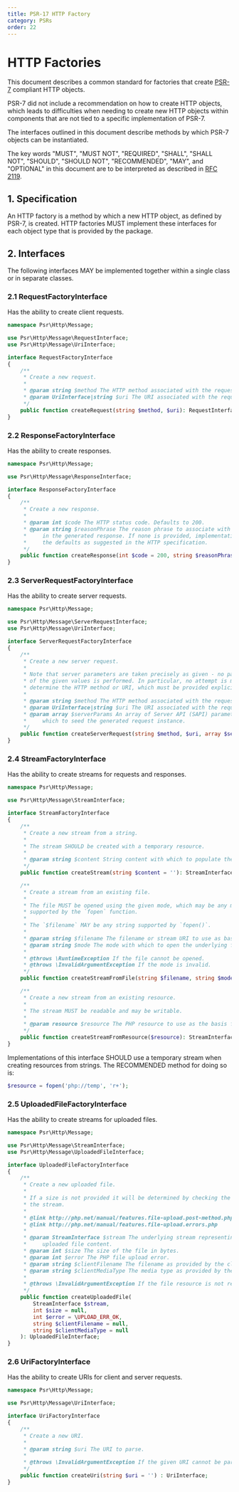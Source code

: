```yaml
---
title: PSR-17 HTTP Factory
category: PSRs
order: 22
---
```


HTTP Factories
==============

This document describes a common standard for factories that create [PSR-7][psr7]
compliant HTTP objects.

PSR-7 did not include a recommendation on how to create HTTP objects, which leads
to difficulties when needing to create new HTTP objects within components that are
not tied to a specific implementation of PSR-7.

The interfaces outlined in this document describe methods by which PSR-7 objects
can be instantiated.

The key words "MUST", "MUST NOT", "REQUIRED", "SHALL", "SHALL NOT", "SHOULD",
"SHOULD NOT", "RECOMMENDED", "MAY", and "OPTIONAL" in this document are to be
interpreted as described in [RFC 2119][rfc2119].

[psr7]: https://www.php-fig.org/psr/psr-7/
[rfc2119]: https://tools.ietf.org/html/rfc2119

## 1. Specification

An HTTP factory is a method by which a new HTTP object, as defined by PSR-7,
is created. HTTP factories MUST implement these interfaces for each object type
that is provided by the package.

## 2. Interfaces

The following interfaces MAY be implemented together within a single class or
in separate classes.

### 2.1 RequestFactoryInterface

Has the ability to create client requests.

```php
namespace Psr\Http\Message;

use Psr\Http\Message\RequestInterface;
use Psr\Http\Message\UriInterface;

interface RequestFactoryInterface
{
    /**
     * Create a new request.
     *
     * @param string $method The HTTP method associated with the request.
     * @param UriInterface|string $uri The URI associated with the request. 
     */
    public function createRequest(string $method, $uri): RequestInterface;
}
```

### 2.2 ResponseFactoryInterface

Has the ability to create responses.

```php
namespace Psr\Http\Message;

use Psr\Http\Message\ResponseInterface;

interface ResponseFactoryInterface
{
    /**
     * Create a new response.
     *
     * @param int $code The HTTP status code. Defaults to 200.
     * @param string $reasonPhrase The reason phrase to associate with the status code
     *     in the generated response. If none is provided, implementations MAY use
     *     the defaults as suggested in the HTTP specification.
     */
    public function createResponse(int $code = 200, string $reasonPhrase = ''): ResponseInterface;
}
```

### 2.3 ServerRequestFactoryInterface

Has the ability to create server requests.

```php
namespace Psr\Http\Message;

use Psr\Http\Message\ServerRequestInterface;
use Psr\Http\Message\UriInterface;

interface ServerRequestFactoryInterface
{
    /**
     * Create a new server request.
     *
     * Note that server parameters are taken precisely as given - no parsing/processing
     * of the given values is performed. In particular, no attempt is made to
     * determine the HTTP method or URI, which must be provided explicitly.
     *
     * @param string $method The HTTP method associated with the request.
     * @param UriInterface|string $uri The URI associated with the request. 
     * @param array $serverParams An array of Server API (SAPI) parameters with
     *     which to seed the generated request instance.
     */
    public function createServerRequest(string $method, $uri, array $serverParams = []): ServerRequestInterface;
}
```

### 2.4 StreamFactoryInterface

Has the ability to create streams for requests and responses.

```php
namespace Psr\Http\Message;

use Psr\Http\Message\StreamInterface;

interface StreamFactoryInterface
{
    /**
     * Create a new stream from a string.
     *
     * The stream SHOULD be created with a temporary resource.
     *
     * @param string $content String content with which to populate the stream.
     */
    public function createStream(string $content = ''): StreamInterface;

    /**
     * Create a stream from an existing file.
     *
     * The file MUST be opened using the given mode, which may be any mode
     * supported by the `fopen` function.
     *
     * The `$filename` MAY be any string supported by `fopen()`.
     *
     * @param string $filename The filename or stream URI to use as basis of stream.
     * @param string $mode The mode with which to open the underlying filename/stream.
     *
     * @throws \RuntimeException If the file cannot be opened.
     * @throws \InvalidArgumentException If the mode is invalid.
     */
    public function createStreamFromFile(string $filename, string $mode = 'r'): StreamInterface;

    /**
     * Create a new stream from an existing resource.
     *
     * The stream MUST be readable and may be writable.
     *
     * @param resource $resource The PHP resource to use as the basis for the stream.
     */
    public function createStreamFromResource($resource): StreamInterface;
}
```

Implementations of this interface SHOULD use a temporary stream when creating
resources from strings. The RECOMMENDED method for doing so is:

```php
$resource = fopen('php://temp', 'r+');
```

### 2.5 UploadedFileFactoryInterface

Has the ability to create streams for uploaded files.

```php
namespace Psr\Http\Message;

use Psr\Http\Message\StreamInterface;
use Psr\Http\Message\UploadedFileInterface;

interface UploadedFileFactoryInterface
{
    /**
     * Create a new uploaded file.
     *
     * If a size is not provided it will be determined by checking the size of
     * the stream.
     *
     * @link http://php.net/manual/features.file-upload.post-method.php
     * @link http://php.net/manual/features.file-upload.errors.php
     *
     * @param StreamInterface $stream The underlying stream representing the
     *     uploaded file content.
     * @param int $size The size of the file in bytes.
     * @param int $error The PHP file upload error.
     * @param string $clientFilename The filename as provided by the client, if any.
     * @param string $clientMediaType The media type as provided by the client, if any.
     *
     * @throws \InvalidArgumentException If the file resource is not readable.
     */
    public function createUploadedFile(
        StreamInterface $stream,
        int $size = null,
        int $error = \UPLOAD_ERR_OK,
        string $clientFilename = null,
        string $clientMediaType = null
    ): UploadedFileInterface;
}
```

### 2.6 UriFactoryInterface

Has the ability to create URIs for client and server requests.

```php
namespace Psr\Http\Message;

use Psr\Http\Message\UriInterface;

interface UriFactoryInterface
{
    /**
     * Create a new URI.
     *
     * @param string $uri The URI to parse.
     *
     * @throws \InvalidArgumentException If the given URI cannot be parsed.
     */
    public function createUri(string $uri = '') : UriInterface;
}
```
